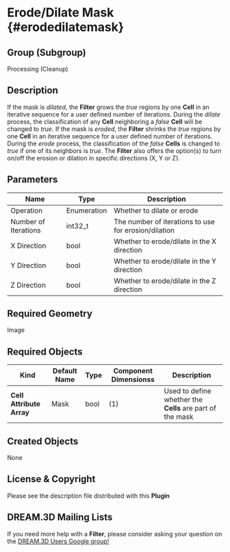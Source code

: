 Erode/Dilate Mask {#erodedilatemask}
=============

## Group (Subgroup) ##
Processing (Cleanup)

## Description ##
If the mask is _dilated_, the **Filter** grows the *true* regions by one **Cell** in an iterative sequence for a user defined number of iterations.  During the *dilate* process, the classification of any **Cell** neighboring a *false* **Cell** will be changed to *true*.  If the mask is _eroded_, the **Filter** shrinks the *true* regions by one **Cell** in an iterative sequence for a user defined number of iterations.  During the *erode* process, the classification of the *false* **Cells** is changed to *true* if one of its neighbors is *true*. The **Filter** also offers the option(s) to turn on/off the erosion or dilation in specific directions (X, Y or Z).

## Parameters ##
| Name | Type | Description |
|------|------|------|
| Operation | Enumeration | Whether to dilate or erode |
| Number of Iterations | int32_t | The number of iterations to use for erosion/dilation |
| X Direction | bool | Whether to erode/dilate in the X direction |
| Y Direction | bool | Whether to erode/dilate in the Y direction |
| Z Direction | bool | Whether to erode/dilate in the Z direction |

## Required Geometry ##
Image 

## Required Objects ##
| Kind | Default Name | Type | Component Dimensionss | Description |
|------|--------------|-------------|---------|-----|
| **Cell Attribute Array** | Mask | bool | (1) | Used to define whether the **Cells** are part of the mask  |

## Created Objects ##
None

## License & Copyright ##

Please see the description file distributed with this **Plugin**

## DREAM.3D Mailing Lists ##

If you need more help with a **Filter**, please consider asking your question on the [DREAM.3D Users Google group!](https://groups.google.com/forum/?hl=en#!forum/dream3d-users)



